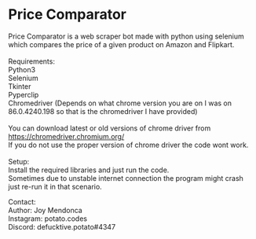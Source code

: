 # Price Comparator<br>
Price Comparator is a web scraper bot made with python using selenium which compares the price of a given product on Amazon and Flipkart.<br>
<br>
Requirements:<br>
Python3<br>
Selenium<br>
Tkinter<br>
Pyperclip<br>
Chromedriver (Depends on what chrome version you are on I was on 86.0.4240.198 so that is the chromedriver I have provided)<br>
<br>
You can download latest or old versions of chrome driver from https://chromedriver.chromium.org/<br>
If you do not use the proper version of chrome driver the code wont work.<br>
<br>
Setup:<br>
Install the required libraries and just run the code.<br>
Sometimes due to unstable internet connection the program might crash just re-run it in that scenario.<br>

Contact:<br>
Author: Joy Mendonca<br>
Instagram: potato.codes<br>
Discord: defucktive.potato#4347
